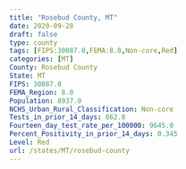 ```yaml
---
title: "Rosebud County, MT"
date: 2020-09-28
draft: false
type: county
tags: [FIPS:30087.0,FEMA:8.0,Non-core,Red]
categories: [MT]
County: Rosebud County
State: MT
FIPS: 30087.0
FEMA_Region: 8.0
Population: 8937.0
NCHS_Urban_Rural_Classification: Non-core
Tests_in_prior_14_days: 862.0
Fourteen_day_test_rate_per_100000: 9645.0
Percent_Positivity_in_prior_14_days: 0.345
Level: Red
url: /states/MT/rosebud-county
---
```



